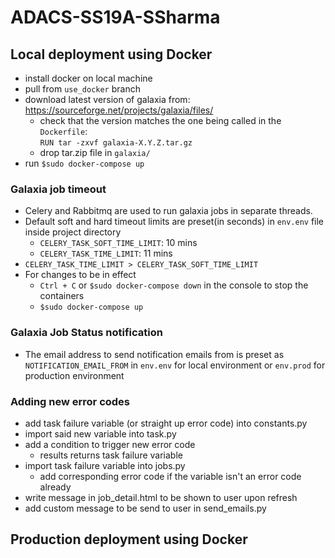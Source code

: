 # ADACS-SS19A-SSharma

## Local deployment using Docker
* install docker on local machine 
* pull from `use_docker` branch
* download latest version of galaxia from: https://sourceforge.net/projects/galaxia/files/
    * check that the version matches the one being called in the `Dockerfile`:    
     `RUN tar -zxvf galaxia-X.Y.Z.tar.gz`
    * drop tar.zip file in `galaxia/`
* run `$sudo docker-compose up`

### Galaxia job timeout
* Celery and Rabbitmq are used to run galaxia jobs in separate threads. 
* Default soft and hard timeout limits are preset(in seconds) in `env.env` file inside project directory
    * `CELERY_TASK_SOFT_TIME_LIMIT`: 10 mins
    * `CELERY_TASK_TIME_LIMIT`: 11 mins   
* `CELERY_TASK_TIME_LIMIT > CELERY_TASK_SOFT_TIME_LIMIT`
* For changes to be in effect
    * `Ctrl + C` or `$sudo docker-compose down` in the console to stop the containers
    * `$sudo docker-compose up`
    
### Galaxia Job Status notification
* The email address to send notification emails from is preset as `NOTIFICATION_EMAIL_FROM` in `env.env` for local environment or `env.prod` for production environment

### Adding new error codes
* add task failure variable (or straight up error code) into constants.py
* import said new variable into task.py
* add a condition to trigger new error code
    * results returns task failure variable
* import task failure variable into jobs.py
    * add corresponding error code if the variable isn't an error code already
* write message in job_detail.html to be shown to user upon refresh
* add custom message to be send to user in send_emails.py

## Production deployment using Docker
